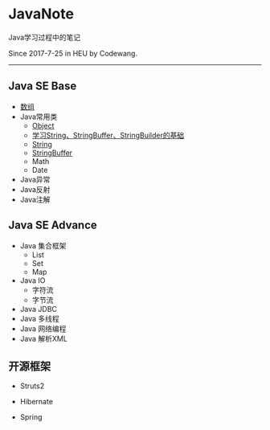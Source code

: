 # JavaNote
Java学习过程中的笔记 

Since 2017-7-25 in HEU by Codewang.

----------------------

## Java SE Base

 - [数组](https://github.com/codeWangHub/JavaNote/blob/master/Java_SE_Base/array/java%E6%95%B0%E7%BB%84.md)
 - Java常用类
    - [Object](https://github.com/codeWangHub/JavaNote/blob/base/Java_SE_Base/commonClasses/Object/Object.md)
    - [学习String、StringBuffer、StringBuilder的基础](https://github.com/codeWangHub/JavaNote/blob/master/Java_SE_Base/commonClasses/Base/String-StringBuffer%E7%9A%84%E5%9F%BA%E7%A1%80.md)
    - [String](https://github.com/codeWangHub/JavaNote/blob/base/Java_SE_Base/commonClasses/String/String.md)
    - [StringBuffer](https://github.com/codeWangHub/JavaNote/blob/master/Java_SE_Base/commonClasses/StringBuffer/java-StringBuffer.md)
   - Math
   - Date
- Java异常
- Java反射
- Java注解

## Java SE Advance

- Java 集合框架
  - List
  - Set
  - Map
- Java IO
  - 字符流
  - 字节流
- Java JDBC
- Java 多线程
- Java 网络编程
- Java 解析XML



## 开源框架

- Struts2

- Hibernate

- Spring

  ​











